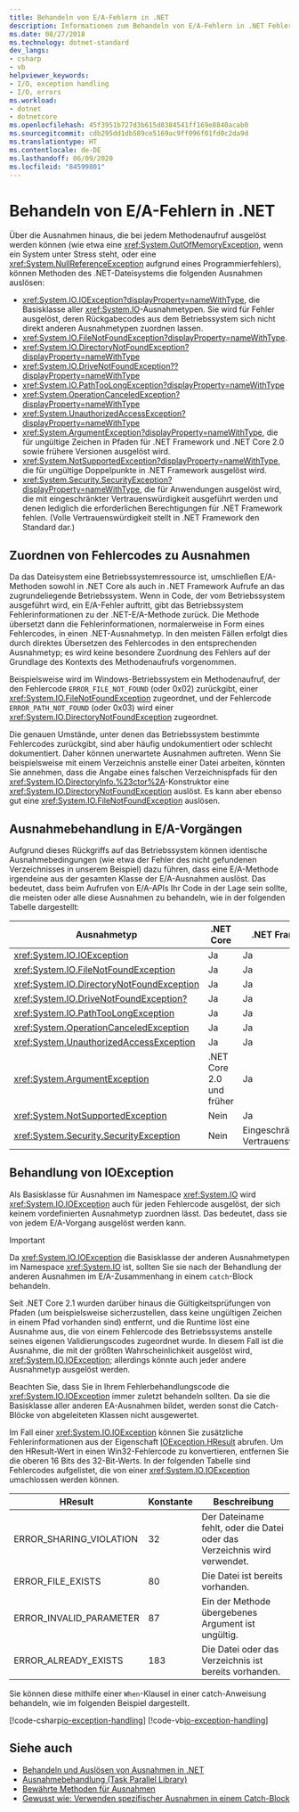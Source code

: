 ```yaml
---
title: Behandeln von E/A-Fehlern in .NET
description: Informationen zum Behandeln von E/A-Fehlern in .NET Fehlercodes Ausnahmen zuordnen, Ausnahmen in E/A-Vorgängen verarbeiten und IOException verarbeiten
ms.date: 08/27/2018
ms.technology: dotnet-standard
dev_langs:
- csharp
- vb
helpviewer_keywords:
- I/O, exception handling
- I/O, errors
ms.workload:
- dotnet
- dotnetcore
ms.openlocfilehash: 45f3951b727d3b615d8384541ff169e8840acab0
ms.sourcegitcommit: cdb295dd1db589ce5169ac9ff096f01fd0c2da9d
ms.translationtype: HT
ms.contentlocale: de-DE
ms.lasthandoff: 06/09/2020
ms.locfileid: "84599801"
---
```

# <a name="handling-io-errors-in-net"></a>Behandeln von E/A-Fehlern in .NET

Über die Ausnahmen hinaus, die bei jedem Methodenaufruf ausgelöst werden können (wie etwa eine <xref:System.OutOfMemoryException>, wenn ein System unter Stress steht, oder eine <xref:System.NullReferenceException> aufgrund eines Programmierfehlers), können Methoden des .NET-Dateisystems die folgenden Ausnahmen auslösen:

- <xref:System.IO.IOException?displayProperty=nameWithType>, die Basisklasse aller <xref:System.IO>-Ausnahmetypen. Sie wird für Fehler ausgelöst, deren Rückgabecodes aus dem Betriebssystem sich nicht direkt anderen Ausnahmetypen zuordnen lassen.
- <xref:System.IO.FileNotFoundException?displayProperty=nameWithType>.
- <xref:System.IO.DirectoryNotFoundException?displayProperty=nameWithType>
- <xref:System.IO.DriveNotFoundException??displayProperty=nameWithType>
- <xref:System.IO.PathTooLongException?displayProperty=nameWithType>
- <xref:System.OperationCanceledException?displayProperty=nameWithType>
- <xref:System.UnauthorizedAccessException?displayProperty=nameWithType>
- <xref:System.ArgumentException?displayProperty=nameWithType>, die für ungültige Zeichen in Pfaden für .NET Framework und .NET Core 2.0 sowie frühere Versionen ausgelöst wird.
- <xref:System.NotSupportedException?displayProperty=nameWithType>, die für ungültige Doppelpunkte in .NET Framework ausgelöst wird.
- <xref:System.Security.SecurityException?displayProperty=nameWithType>, die für Anwendungen ausgelöst wird, die mit eingeschränkter Vertrauenswürdigkeit ausgeführt werden und denen lediglich die erforderlichen Berechtigungen für .NET Framework fehlen. (Volle Vertrauenswürdigkeit stellt in .NET Framework den Standard dar.)

## <a name="mapping-error-codes-to-exceptions"></a>Zuordnen von Fehlercodes zu Ausnahmen

Da das Dateisystem eine Betriebssystemressource ist, umschließen E/A-Methoden sowohl in .NET Core als auch in .NET Framework Aufrufe an das zugrundeliegende Betriebssystem. Wenn in Code, der vom Betriebssystem ausgeführt wird, ein E/A-Fehler auftritt, gibt das Betriebssystem Fehlerinformationen zu der .NET-E/A-Methode zurück. Die Methode übersetzt dann die Fehlerinformationen, normalerweise in Form eines Fehlercodes, in einen .NET-Ausnahmetyp. In den meisten Fällen erfolgt dies durch direktes Übersetzen des Fehlercodes in den entsprechenden Ausnahmetyp; es wird keine besondere Zuordnung des Fehlers auf der Grundlage des Kontexts des Methodenaufrufs vorgenommen.

Beispielsweise wird im Windows-Betriebssystem ein Methodenaufruf, der den Fehlercode `ERROR_FILE_NOT_FOUND` (oder 0x02) zurückgibt, einer <xref:System.IO.FileNotFoundException> zugeordnet, und der Fehlercode `ERROR_PATH_NOT_FOUND` (oder 0x03) wird einer <xref:System.IO.DirectoryNotFoundException> zugeordnet.

Die genauen Umstände, unter denen das Betriebssystem bestimmte Fehlercodes zurückgibt, sind aber häufig undokumentiert oder schlecht dokumentiert. Daher können unerwartete Ausnahmen auftreten. Wenn Sie beispielsweise mit einem Verzeichnis anstelle einer Datei arbeiten, könnten Sie annehmen, dass die Angabe eines falschen Verzeichnispfads für den <xref:System.IO.DirectoryInfo.%23ctor%2A>-Konstruktor eine <xref:System.IO.DirectoryNotFoundException> auslöst. Es kann aber ebenso gut eine <xref:System.IO.FileNotFoundException> auslösen.

## <a name="exception-handling-in-io-operations"></a>Ausnahmebehandlung in E/A-Vorgängen

Aufgrund dieses Rückgriffs auf das Betriebssystem können identische Ausnahmebedingungen (wie etwa der Fehler des nicht gefundenen Verzeichnisses in unserem Beispiel) dazu führen, dass eine E/A-Methode irgendeine aus der gesamten Klasse der E/A-Ausnahmen auslöst. Das bedeutet, dass beim Aufrufen von E/A-APIs Ihr Code in der Lage sein sollte, die meisten oder alle diese Ausnahmen zu behandeln, wie in der folgenden Tabelle dargestellt:

| Ausnahmetyp | .NET Core | .NET Framework |
|---|---|---|
| <xref:System.IO.IOException> | Ja | Ja |
| <xref:System.IO.FileNotFoundException> | Ja | Ja |
| <xref:System.IO.DirectoryNotFoundException> | Ja | Ja |
| <xref:System.IO.DriveNotFoundException?> | Ja | Ja |
| <xref:System.IO.PathTooLongException> | Ja | Ja |
| <xref:System.OperationCanceledException> | Ja | Ja |
| <xref:System.UnauthorizedAccessException> | Ja | Ja |
| <xref:System.ArgumentException> | .NET Core 2.0 und früher| Ja |
| <xref:System.NotSupportedException> | Nein | Ja |
| <xref:System.Security.SecurityException> | Nein | Eingeschränkte Vertrauenswürdigkeit |

## <a name="handling-ioexception"></a>Behandlung von IOException

Als Basisklasse für Ausnahmen im Namespace <xref:System.IO> wird <xref:System.IO.IOException> auch für jeden Fehlercode ausgelöst, der sich keinem vordefinierten Ausnahmetyp zuordnen lässt. Das bedeutet, dass sie von jedem E/A-Vorgang ausgelöst werden kann.

> [!IMPORTANT]
> Da <xref:System.IO.IOException> die Basisklasse der anderen Ausnahmetypen im Namespace <xref:System.IO> ist, sollten Sie sie nach der Behandlung der anderen Ausnahmen im E/A-Zusammenhang in einem `catch`-Block behandeln.

Seit .NET Core 2.1 wurden darüber hinaus die Gültigkeitsprüfungen von Pfaden (um beispielsweise sicherzustellen, dass keine ungültigen Zeichen in einem Pfad vorhanden sind) entfernt, und die Runtime löst eine Ausnahme aus, die von einem Fehlercode des Betriebssystems anstelle seines eigenen Validierungscodes zugeordnet wurde. In diesem Fall ist die Ausnahme, die mit der größten Wahrscheinlichkeit ausgelöst wird, <xref:System.IO.IOException>; allerdings könnte auch jeder andere Ausnahmetyp ausgelöst werden.

Beachten Sie, dass Sie in Ihrem Fehlerbehandlungscode die <xref:System.IO.IOException> immer zuletzt behandeln sollten. Da sie die Basisklasse aller anderen EA-Ausnahmen bildet, werden sonst die Catch-Blöcke von abgeleiteten Klassen nicht ausgewertet.

Im Fall einer <xref:System.IO.IOException> können Sie zusätzliche Fehlerinformationen aus der Eigenschaft [IOException.HResult](xref:System.Exception.HResult) abrufen. Um den HResult-Wert in einen Win32-Fehlercode zu konvertieren, entfernen Sie die oberen 16 Bits des 32-Bit-Werts. In der folgenden Tabelle sind Fehlercodes aufgelistet, die von einer <xref:System.IO.IOException> umschlossen werden können.

| HResult | Konstante | Beschreibung |
| --- | --- | --- |
| ERROR_SHARING_VIOLATION | 32 | Der Dateiname fehlt, oder die Datei oder das Verzeichnis wird verwendet. |
| ERROR_FILE_EXISTS | 80 | Die Datei ist bereits vorhanden. |
| ERROR_INVALID_PARAMETER | 87 | Ein der Methode übergebenes Argument ist ungültig. |
| ERROR_ALREADY_EXISTS | 183 | Die Datei oder das Verzeichnis ist bereits vorhanden. |

Sie können diese mithilfe einer `When`-Klausel in einer catch-Anweisung behandeln, wie im folgenden Beispiel dargestellt.

[!code-csharp[io-exception-handling](~/samples/snippets/standard/io/io-exceptions/cs/io-exceptions.cs)]
[!code-vb[io-exception-handling](~/samples/snippets/standard/io/io-exceptions/vb/io-exceptions.vb)]

## <a name="see-also"></a>Siehe auch

- [Behandeln und Auslösen von Ausnahmen in .NET](../exceptions/index.md)
- [Ausnahmebehandlung (Task Parallel Library)](../parallel-programming/exception-handling-task-parallel-library.md)
- [Bewährte Methoden für Ausnahmen](../exceptions/best-practices-for-exceptions.md)
- [Gewusst wie: Verwenden spezifischer Ausnahmen in einem Catch-Block](../exceptions/how-to-use-specific-exceptions-in-a-catch-block.md)
